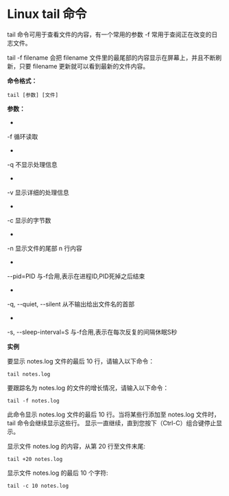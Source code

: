 # Linux tail 命令

tail 命令可用于查看文件的内容，有一个常用的参数 -f 常用于查阅正在改变的日志文件。

tail -f filename 会把 filename 文件里的最尾部的内容显示在屏幕上，并且不断刷新，只要 filename 更新就可以看到最新的文件内容。

**命令格式：**

    tail [参数] [文件]  

**参数：**

- 
-f 循环读取

- 
-q 不显示处理信息

- 
-v 显示详细的处理信息

- 
-c 显示的字节数

- 
-n 显示文件的尾部 n 行内容

- 
--pid=PID 与-f合用,表示在进程ID,PID死掉之后结束

- 
-q, --quiet, --silent 从不输出给出文件名的首部 

- 
-s, --sleep-interval=S 与-f合用,表示在每次反复的间隔休眠S秒 

**实例**

要显示 notes.log 文件的最后 10 行，请输入以下命令：

    tail notes.log

要跟踪名为 notes.log 的文件的增长情况，请输入以下命令：

    tail -f notes.log

此命令显示 notes.log 文件的最后 10 行。当将某些行添加至 notes.log 文件时，tail 命令会继续显示这些行。 显示一直继续，直到您按下（Ctrl-C）组合键停止显示。

显示文件 notes.log 的内容，从第 20 行至文件末尾:

    tail +20 notes.log

显示文件 notes.log 的最后 10 个字符:

    tail -c 10 notes.log